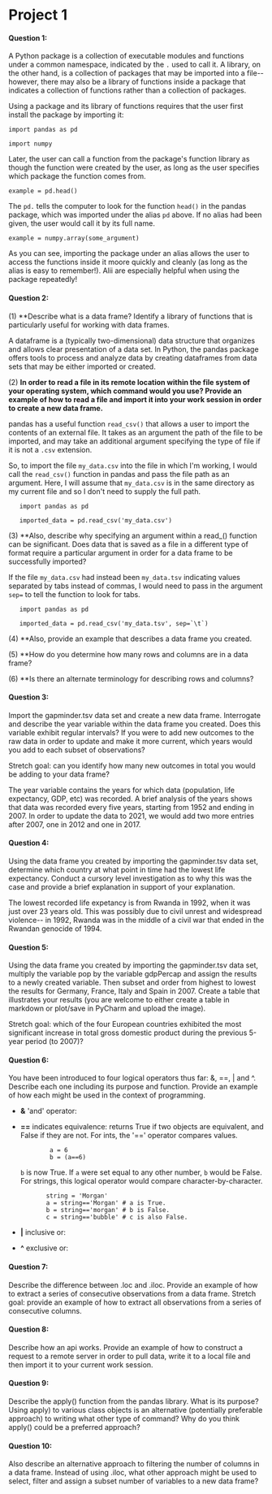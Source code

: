 # Project 1
#### **Question 1**: 

A Python package is a collection of executable modules and functions under a common namespace, indicated by the `.` used to call it. A library, on the other hand, is a collection of packages that may be imported into a file-- however, there may also be a library of functions inside a package that indicates a collection of functions rather than a collection of packages. 

Using a package and its library of functions requires that the user first install the package by importing it:

   `import pandas as pd`
   
   `import numpy`
   
Later, the user can call a function from the package's function library as though the function were created by the user, as long as the user specifies which package the function comes from.

   `example = pd.head()`
   
The `pd.` tells the computer to look for the function `head()` in the pandas package, which was imported under the alias `pd` above. 
If no alias had been given, the user would call it by its full name.

   `example = numpy.array(some_argument)`
   
As you can see, importing the package under an alias allows the user to access the functions inside it moore quickly and cleanly (as long as the alias is easy to remember!). 
Alii are especially helpful when using the package repeatedly!

#### **Question 2**: 
(1) **Describe what is a data frame? Identify a library of functions that is particularly useful for working with data frames. 

A dataframe is a (typically two-dimensional) data structure that organizes and allows clear presentation of a data set. In Python, the pandas package offers tools to process and analyze data by creating dataframes from data sets that may be either imported or created. 

(2) **In order to read a file in its remote location within the file system of your operating system, which command would you use? Provide an example of how to read a file and import it into your work session in order to create a new data frame.**

pandas has a useful function `read_csv()` that allows a user to import the contents of an external file. It takes as an argument the path of the file to be imported, and may take an additional argument specifying the type of file if it is not a `.csv` extension. 

So, to import the file `my_data.csv` into the file in which I'm working, I would call the `read_csv()` function in pandas and pass the file path as an argument. Here, I will assume that `my_data.csv` is in the same directory as my current file and so I don't need to supply the full path.

~~~~
   import pandas as pd
   
   imported_data = pd.read_csv('my_data.csv')
~~~~

(3) **Also, describe why specifying an argument within a read_() function can be significant. Does data that is saved as a file in a different type of format require a particular argument in order for a data frame to be successfully imported? 

If the file `my_data.csv` had instead been `my_data.tsv` indicating values separated by tabs instead of commas, I would need to pass in the argument `sep=` to tell the function 
to look for tabs. 

~~~~
   import pandas as pd
   
   imported_data = pd.read_csv('my_data.tsv', sep=`\t`)
~~~~

(4) **Also, provide an example that describes a data frame you created. 

(5) **How do you determine how many rows and columns are in a data frame?

(6) **Is there an alternate terminology for describing rows and columns?


#### **Question 3**: 
Import the gapminder.tsv data set and create a new data frame. Interrogate and describe the year variable within the data frame you created. 
Does this variable exhibit regular intervals? 
If you were to add new outcomes to the raw data in order to update and make it more current, which years would you add to each subset of observations? 

Stretch goal: can you identify how many new outcomes in total you would be adding to your data frame?

The year variable contains the years for which data (population, life expectancy, GDP, etc) was recorded. A brief analysis of the years shows that data was recorded every five years, starting from 1952 and ending in 2007. In order to update the data to 2021, we would add two more entries after 2007, one in 2012 and one in 2017. 

#### **Question 4**: 
Using the data frame you created by importing the gapminder.tsv data set, determine which country at what point in time had the lowest life expectancy. Conduct a cursory level investigation as to why this was the case and provide a brief explanation in support of your explanation.

The lowest recorded life expetancy is from Rwanda in 1992, when it was just over 23 years old. This was possibly due to civil unrest and widespread violence-- in 1992, Rwanda was in the middle of a civil war that ended in the Rwandan genocide of 1994. 

#### **Question 5**: 
Using the data frame you created by importing the gapminder.tsv data set, multiply the variable pop by the variable gdpPercap and assign the results to a newly created variable. Then subset and order from highest to lowest the results for Germany, France, Italy and Spain in 2007. Create a table that illustrates your results (you are welcome to either create a table in markdown or plot/save in PyCharm and upload the image). 

Stretch goal: which of the four European countries exhibited the most significant increase in total gross domestic product during the previous 5-year period (to 2007)?





#### **Question 6**: 
You have been introduced to four logical operators thus far: &, ==, | and ^. Describe each one including its purpose and function. Provide an example of how each might be used in the context of programming.

- **&** 'and' operator: 
- **==** indicates equivalence: returns True if two objects are equivalent, and False if they are not. 
   For ints, the '==' operator compares values. 
   
   ~~~~     
           a = 6
           b = (a==6) 
   ~~~~
       
    `b` is now True. If `a` were set equal to any other number, `b` would be False.
    For strings, this logical operator would compare character-by-character.
    
    ~~~~
           string = 'Morgan'
           a = string=='Morgan' # a is True.
           b = string=='morgan' # b is False.
           c = string=='bubble' # c is also False.
    ~~~~
        
- **|** inclusive or: 
- **^** exclusive or:

#### **Question 7**: 
Describe the difference between .loc and .iloc. Provide an example of how to extract a series of consecutive observations from a data frame. Stretch goal: provide an example of how to extract all observations from a series of consecutive columns.

#### **Question 8**: 
Describe how an api works. Provide an example of how to construct a request to a remote server in order to pull data, write it to a local file and then import it to your current work session.

#### **Question 9**: 
Describe the apply() function from the pandas library. What is its purpose? Using apply) to various class objects is an alternative (potentially preferable approach) to writing what other type of command? Why do you think apply() could be a preferred approach?

#### **Question 10**: 
Also describe an alternative approach to filtering the number of columns in a data frame. Instead of using .iloc, what other approach might be used to select, filter and assign a subset number of variables to a new data frame?
